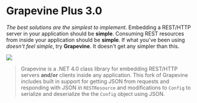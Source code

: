 Grapevine Plus 3.0
=============

*The best solutions are the simplest to implement*. Embedding a REST/HTTP server in your application should be **simple**. Consuming REST resources from inside your application should be **simple**. If what you've been using *doesn't feel simple*, try **Grapevine**. It doesn't get any simpler than this.

![](https://raw.github.com/scottoffen/Grapevine/master/grapevine.png)

>Grapevine is a .NET 4.0 class library for embedding REST/HTTP servers **and/or** clients inside any application. This fork of Grapevine includes built in support for getting JSON from requests and responding with JSON in `RESTResource` and modifications to `Config` to serialize and deserialize the the `Config` object using JSON.